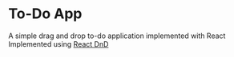 # To-Do App
A simple drag and drop to-do application implemented with React
Implemented using [React DnD](https://react-dnd.github.io/react-dnd/about)
